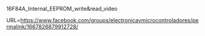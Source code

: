16F84A_Internal_EEPROM_write&read_video

URL=https://www.facebook.com/groups/electronicaymicrocontroladores/permalink/1667826879912728/


